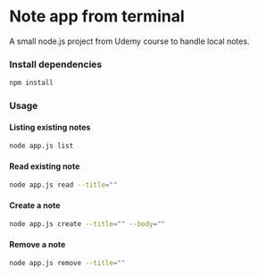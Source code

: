 # Note app from terminal

A small node.js project from Udemy course to handle local notes.

### Install dependencies
```sh
npm install
```

### Usage

#### Listing existing notes
```sh
node app.js list
```
#### Read existing note
```sh
node app.js read --title=""
```
#### Create a note
```sh
node app.js create --title="" --body=""
```
#### Remove a note
```sh
node app.js remove --title=""
```
